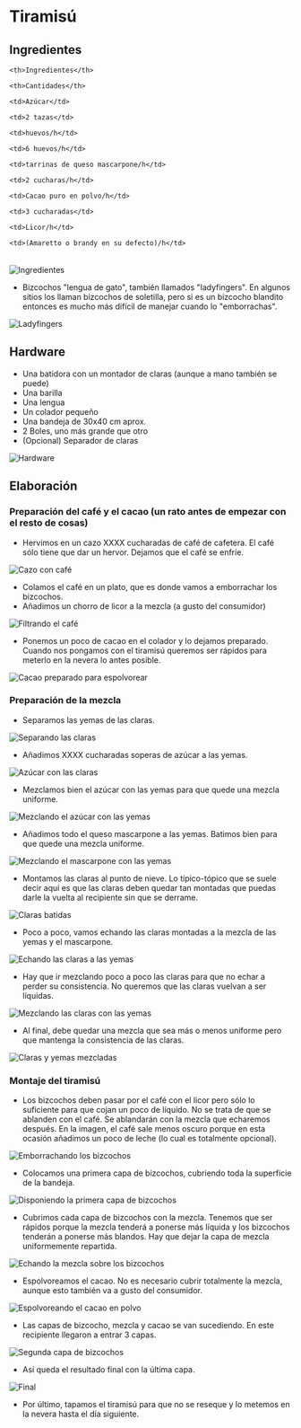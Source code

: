 # Tiramisú

## Ingredientes <!-- TODO: Poner las cantidades exactas -->


<table class="Ingredientes">

  <tr>

    <th>Ingredientes</th>

    <th>Cantidades</th>

  </tr>

  <tr>

    <td>Azúcar</td>

    <td>2 tazas</td>


  </tr>

  <tr>

    <td>huevos/h</td>

    <td>6 huevos/h</td>


  </tr>
  
   <tr>

    <td>tarrinas de queso mascarpone/h</td>

    <td>2 cucharas/h</td>


  </tr>
  
  <tr>

    <td>Cacao puro en polvo/h</td>

    <td>3 cucharadas</td>



  </tr>
    <tr>

    <td>Licor/h</td>

    <td>(Amaretto o brandy en su defecto)/h</td>

 

  </tr>
</table>


![Ingredientes](img/small_IMG_20180113_190935.jpg)

- Bizcochos "lengua de gato", también llamados "ladyfingers". En algunos sitios los llaman bizcochos de soletilla, pero si es un bizcocho blandito entonces es mucho más difícil de manejar cuando lo "emborrachas". 

![Ladyfingers](img/small_IMG_20180113_190634.jpg)


## Hardware

- Una batidora con un montador de claras (aunque a mano también se puede)
- Una barilla
- Una lengua
- Un colador pequeño
- Una bandeja de 30x40 cm aprox.
- 2 Boles, uno más grande que otro
- (Opcional) Separador de claras

![Hardware](img/small_IMG_20180113_192124.jpg)

## Elaboración

### Preparación del café y el cacao (un rato antes de empezar con el resto de cosas)

<!-- TODO: Poner las cantidades exactas -->

- Hervimos en un cazo XXXX cucharadas de café de cafetera. El café sólo tiene que dar un hervor. Dejamos que el café se enfríe.

![Cazo con café](img/small_IMG_20180113_183833.jpg)

- Colamos el café en un plato, que es donde vamos a emborrachar los bizcochos.
- Añadimos un chorro de licor a la mezcla (a gusto del consumidor)

![Filtrando el café](img/small_IMG_20180113_190954.jpg)

- Ponemos un poco de cacao en el colador y lo dejamos preparado. Cuando nos pongamos con el tiramisú queremos ser rápidos para meterlo en la nevera lo antes posible.

![Cacao preparado para espolvorear](img/small_IMG_20180113_193142.jpg)

### Preparación de la mezcla

- Separamos las yemas de las claras.

![Separando las claras](img/small_IMG_20180113_191440.jpg)

- Añadimos XXXX cucharadas soperas de azúcar a las yemas.

![Azúcar con las claras](img/small_IMG_20180113_192026.jpg)

- Mezclamos bien el azúcar con las yemas para que quede una mezcla uniforme.

![Mezclando el azúcar con las yemas](img/small_IMG_20180113_192241.jpg)

- Añadimos todo el queso mascarpone a las yemas. Batimos bien para que quede una mezcla uniforme.

![Mezclando el mascarpone con las yemas](img/small_IMG_20180113_193015.jpg)

- Montamos las claras al punto de nieve. Lo típico-tópico que se suele decir aquí es que las claras deben quedar tan montadas que puedas darle la vuelta al recipiente sin que se derrame. 

![Claras batidas](img/small_IMG_20180113_193021.jpg)

- Poco a poco, vamos echando las claras montadas a la mezcla de las yemas y el mascarpone.

![Echando las claras a las yemas](img/small_IMG_20180113_193231.jpg)

- Hay que ir mezclando poco a poco las claras para que no echar a perder su consistencia. No queremos que las claras vuelvan a ser líquidas.

![Mezclando las claras con las yemas](img/small_IMG_20180113_193308.jpg)

- Al final, debe quedar una mezcla que sea más o menos uniforme pero que mantenga la consistencia de las claras.

![Claras y yemas mezcladas](img/small_IMG_20180113_193403.jpg)

### Montaje del tiramisú

- Los bizcochos deben pasar por el café con el licor pero sólo lo suficiente para que cojan un poco de líquido. No se trata de que se ablanden con el café. Se ablandarán con la mezcla que echaremos después. En la imagen, el café sale menos oscuro porque en esta ocasión añadimos un poco de leche (lo cual es totalmente opcional).

![Emborrachando los bizcochos](img/small_IMG_20180113_193745.jpg)

- Colocamos una primera capa de bizcochos, cubriendo toda la superficie de la bandeja.

![Disponiendo la primera capa de bizcochos](img/small_IMG_20180113_191242.jpg)

- Cubrimos cada capa de bizcochos con la mezcla. Tenemos que ser rápidos porque la mezcla tenderá a ponerse más líquida y los bizcochos tenderán a ponerse más blandos. Hay que dejar la capa de mezcla uniformemente repartida. 

![Echando la mezcla sobre los bizcochos](img/small_IMG_20180113_193506.jpg)

- Espolvoreamos el cacao. No es necesario cubrir totalmente la mezcla, aunque esto también va a gusto del consumidor.

![Espolvoreando el cacao en polvo](img/small_IMG_20180113_193629.jpg)

- Las capas de bizcocho, mezcla y cacao se van sucediendo. En este recipiente llegaron a entrar 3 capas.

![Segunda capa de bizcochos](img/small_IMG_20180113_194034.jpg)

- Así queda el resultado final con la última capa.

![Final](img/small_IMG_20180113_195702.jpg)

- Por último, tapamos el tiramisú para que no se reseque y lo metemos en la nevera hasta el día siguiente.

